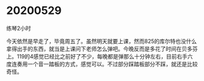# 20200529

练琴2小时

今天依然是早走了，毕竟周五了。虽然明天就要上课，然而825的库尔特也没什么拿得出手的东西，就当是上课问下老师怎么弹吧。今晚反而是多花了时间在贝多芬上。119的4感觉已经比之前好了不少，每晚都是弹那么十分钟左右，目前右手六度连奏用一个音一踏板的方式，感觉可以。不过部分踩踏板部分不踩，就还是比较奇怪。

